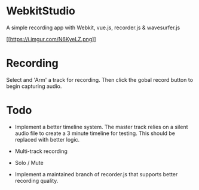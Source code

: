 # WebkitStudio
A simple recording app with Webkit, vue.js, recorder.js & wavesurfer.js

[[https://i.imgur.com/N6KyeLZ.png]]

# Recording

Select and 'Arm' a track for recording. Then click the gobal record button to begin capturing audio.

# Todo

- Implement a better timeline system. The master track relies on a silent audio file to create a 3 minute timeline for testing. This should be replaced with better logic.

- Multi-track recording

- Solo / Mute

- Implement a maintained branch of recorder.js that supports better recording quality.



